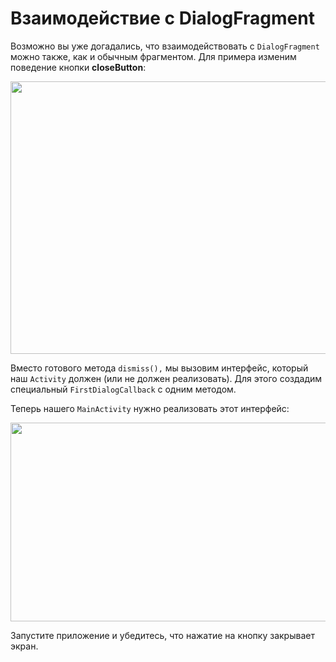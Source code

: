 <h1>Взаимодействие с DialogFragment</h1>

<p>Возможно вы уже догадались, что взаимодействовать с <code>DialogFragment</code> можно также, как и обычным фрагментом. Для примера изменим поведение кнопки <strong>closeButton</strong>:</p>

<p style="text-align: center;"><img alt="" height="436" name="image.png" src="https://ucarecdn.com/9bec86ca-e46c-4e91-9616-de3d0c7ddb4c/" width="641"></p>

<p>Вместо готового метода <code>dismiss(),</code> мы вызовим интерфейс, который наш <code>Activity</code> должен (или не должен реализовать). Для этого создадим специальный <code>FirstDialogCallback</code> с одним методом. </p>

<p>Теперь нашего <code>MainActivity</code> нужно реализовать этот интерфейс:</p>

<p style="text-align: center;"><img alt="" height="318" name="image.png" src="https://ucarecdn.com/50eafb52-3bf3-42ee-b3b1-878f9eca9b23/" width="637"></p>

<p>Запустите приложение и убедитесь, что нажатие на кнопку закрывает экран. </p>